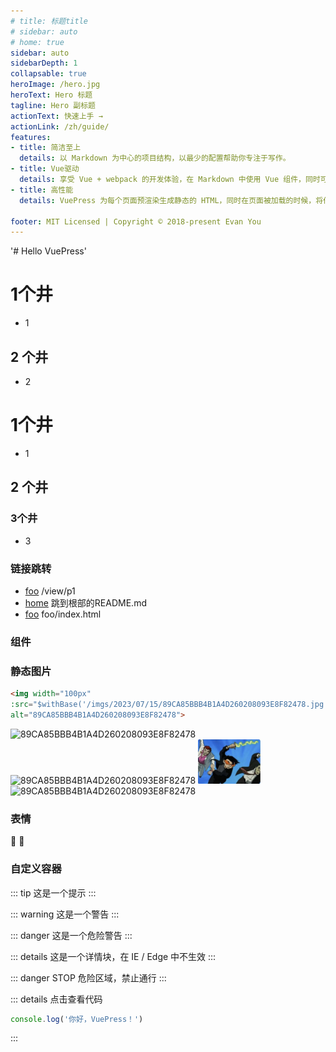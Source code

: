 ```yaml
---
# title: 标题title
# sidebar: auto
# home: true
sidebar: auto
sidebarDepth: 1
collapsable: true
heroImage: /hero.jpg
heroText: Hero 标题
tagline: Hero 副标题
actionText: 快速上手 →
actionLink: /zh/guide/
features:
- title: 简洁至上
  details: 以 Markdown 为中心的项目结构，以最少的配置帮助你专注于写作。
- title: Vue驱动
  details: 享受 Vue + webpack 的开发体验，在 Markdown 中使用 Vue 组件，同时可以使用 Vue 来开发自定义主题。
- title: 高性能
  details: VuePress 为每个页面预渲染生成静态的 HTML，同时在页面被加载的时候，将作为 SPA 运行。

footer: MIT Licensed | Copyright © 2018-present Evan You
---
```

'# Hello VuePress' 
<!-- ### 目录
[[toc]] -->
# 1个井
- 1

## 2 个井
- 2

# 1个井
- 1

## 2 个井
### 3个井
- 3


### 链接跳转
- [foo](/view/p1.md) /view/p1
- [home](/)  跳到根部的README.md
- [foo](/foo/) foo/index.html

### 组件
<testDemo/>
<circleImg :src="[$withBase('/imgs/2023/07/16/p1.jpg'),$withBase('/imgs/2023/07/16/p2.jpg')
,$withBase('/imgs/2023/07/16/p3.jpg')
,$withBase('/imgs/2023/07/16/p4.jpg')
,$withBase('/imgs/2023/07/16/p5.jpg')
,$withBase('/imgs/2023/07/16/p6.jpg')]" />

<circleImg :src="[$withBase('/imgs/2023/07/15/89CA85BBB4B1A4D260208093E8F82478.jpg')]" />

<circleImg :src="[$withBase('/imgs/2023/07/15/89CA85BBB4B1A4D260208093E8F82478.jpg'),$withBase('/imgs/2023/07/15/89CA85BBB4B1A4D260208093E8F82478.jpg')]" />

<circleImg :src="[$withBase('/imgs/2023/07/15/89CA85BBB4B1A4D260208093E8F82478.jpg'),$withBase('/imgs/2023/07/15/89CA85BBB4B1A4D260208093E8F82478.jpg'),$withBase('/imgs/2023/07/15/89CA85BBB4B1A4D260208093E8F82478.jpg')]" />


<circleImg :src="[$withBase('/imgs/2023/07/15/89CA85BBB4B1A4D260208093E8F82478.jpg'),$withBase('/imgs/2023/07/15/89CA85BBB4B1A4D260208093E8F82478.jpg'),$withBase('/imgs/2023/07/15/89CA85BBB4B1A4D260208093E8F82478.jpg'),$withBase('/imgs/2023/07/15/89CA85BBB4B1A4D260208093E8F82478.jpg')]" />

<!-- <circleImg :src="[$withBase('/imgs/2023/07/15/89CA85BBB4B1A4D260208093E8F82478.jpg'),$withBase('/imgs/2023/07/15/89CA85BBB4B1A4D260208093E8F82478.jpg'),$withBase('/imgs/2023/07/15/89CA85BBB4B1A4D260208093E8F82478.jpg'),$withBase('/imgs/2023/07/15/89CA85BBB4B1A4D260208093E8F82478.jpg'),$withBase('/imgs/2023/07/15/89CA85BBB4B1A4D260208093E8F82478.jpg')]" />

<circleImg :src="[$withBase('/imgs/2023/07/15/89CA85BBB4B1A4D260208093E8F82478.jpg'),$withBase('/imgs/2023/07/15/89CA85BBB4B1A4D260208093E8F82478.jpg'),$withBase('/imgs/2023/07/15/89CA85BBB4B1A4D260208093E8F82478.jpg'),$withBase('/imgs/2023/07/15/89CA85BBB4B1A4D260208093E8F82478.jpg'),$withBase('/imgs/2023/07/15/89CA85BBB4B1A4D260208093E8F82478.jpg'),$withBase('/imgs/2023/07/15/89CA85BBB4B1A4D260208093E8F82478.jpg')]" />

<circleImg :src="[$withBase('/imgs/2023/07/15/89CA85BBB4B1A4D260208093E8F82478.jpg'),$withBase('/imgs/2023/07/15/89CA85BBB4B1A4D260208093E8F82478.jpg'),$withBase('/imgs/2023/07/15/89CA85BBB4B1A4D260208093E8F82478.jpg'),$withBase('/imgs/2023/07/15/89CA85BBB4B1A4D260208093E8F82478.jpg'),$withBase('/imgs/2023/07/15/89CA85BBB4B1A4D260208093E8F82478.jpg'),$withBase('/imgs/2023/07/15/89CA85BBB4B1A4D260208093E8F82478.jpg'),$withBase('/imgs/2023/07/15/89CA85BBB4B1A4D260208093E8F82478.jpg')]" />

<circleImg :src="[$withBase('/imgs/2023/07/15/89CA85BBB4B1A4D260208093E8F82478.jpg'),$withBase('/imgs/2023/07/15/89CA85BBB4B1A4D260208093E8F82478.jpg'),$withBase('/imgs/2023/07/15/89CA85BBB4B1A4D260208093E8F82478.jpg'),$withBase('/imgs/2023/07/15/89CA85BBB4B1A4D260208093E8F82478.jpg'),$withBase('/imgs/2023/07/15/89CA85BBB4B1A4D260208093E8F82478.jpg'),$withBase('/imgs/2023/07/15/89CA85BBB4B1A4D260208093E8F82478.jpg'),$withBase('/imgs/2023/07/15/89CA85BBB4B1A4D260208093E8F82478.jpg'),$withBase('/imgs/2023/07/15/89CA85BBB4B1A4D260208093E8F82478.jpg')]" /> -->

<circleImg :src="[$withBase('/imgs/2023/07/15/89CA85BBB4B1A4D260208093E8F82478.jpg'),$withBase('/imgs/2023/07/15/89CA85BBB4B1A4D260208093E8F82478.jpg'),$withBase('/imgs/2023/07/15/89CA85BBB4B1A4D260208093E8F82478.jpg'),$withBase('/imgs/2023/07/15/89CA85BBB4B1A4D260208093E8F82478.jpg'),$withBase('/imgs/2023/07/15/89CA85BBB4B1A4D260208093E8F82478.jpg'),$withBase('/imgs/2023/07/15/89CA85BBB4B1A4D260208093E8F82478.jpg'),$withBase('/imgs/2023/07/15/89CA85BBB4B1A4D260208093E8F82478.jpg'),$withBase('/imgs/2023/07/15/89CA85BBB4B1A4D260208093E8F82478.jpg'),$withBase('/imgs/2023/07/15/89CA85BBB4B1A4D260208093E8F82478.jpg')]" />
<!-- <circleImg :src="['/imgs/2023/07/15/89CA85BBB4B1A4D260208093E8F82478.jpg']" /> -->


### 静态图片

``` html {2}
<img width="100px" 
:src="$withBase('/imgs/2023/07/15/89CA85BBB4B1A4D260208093E8F82478.jpg')" 
alt="89CA85BBB4B1A4D260208093E8F82478">
```

<img width="100px" :src="$withBase('/imgs/2023/07/15/89CA85BBB4B1A4D260208093E8F82478.jpg')" alt="89CA85BBB4B1A4D260208093E8F82478">
<img width="100px" :src="'/imgs/2023/07/15/89CA85BBB4B1A4D260208093E8F82478.jpg'" alt="89CA85BBB4B1A4D260208093E8F82478">
<img width="100px" src="/imgs/2023/07/15/89CA85BBB4B1A4D260208093E8F82478.jpg" alt="89CA85BBB4B1A4D260208093E8F82478">
<img width="100px" src="./.vuepress/public/imgs/2023/07/15/89CA85BBB4B1A4D260208093E8F82478.jpg" alt="89CA85BBB4B1A4D260208093E8F82478">



### 表情
:100: 🐨

### 自定义容器
::: tip
这是一个提示
:::

::: warning
这是一个警告
:::

::: danger
这是一个危险警告
:::

::: details
这是一个详情块，在 IE / Edge 中不生效
:::

::: danger STOP
危险区域，禁止通行
:::

::: details 点击查看代码
```js
console.log('你好，VuePress！')
```
:::